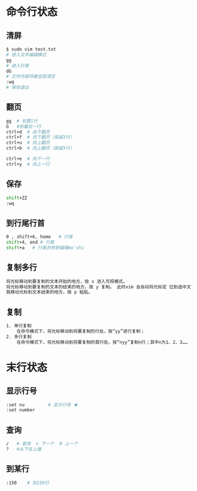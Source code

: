 # 命令行状态

## 清屏

```sh
$ sudo vim test.txt
# 进入文件编辑模式
gg
# 进入行首
dG
# 文件内容将被全部清空
:wq
# 保存退出
```

## 翻页

```sh
gg	# 到第1行
G	#到最后一行
ctrl+d	# 向下翻页
ctrl+f  # 向下翻页（保留3行）
ctrl+u	# 向上翻页
ctrl+b	# 向上翻页（保留3行）

ctrl+e	# 向下一行
ctrl+y  # 向上一行
```

## 保存

```sh
shift+ZZ
:wq
```

## 到行尾行首

```sh
0 , shift+6, home   # 行首
shift+4, end # 行尾
shift+a   # 行尾并转到编辑mo'shi
```

## 复制多行

```sh
将光标移动到要复制的文本开始的地方，按 v 进入可视模式。
将光标移动到要复制的文本的结束的地方，按 y 复制。 此时vim 会自动将光标定 位到选中文本的开始的地方，并退出可视模式。
我移动光标到文本结束的地方，按 p 粘贴。
```

## 复制

```sh
1. 单行复制
    在命令模式下，将光标移动到将要复制的行处，按“yy”进行复制；
2. 多行复制
    在命令模式下，将光标移动到将要复制的首行处，按“nyy”复制n行；其中n为1、2、3……
```

# 末行状态

## **显示行号**

```sh
:set nu			# 显示行号 ★
:set number		
```

## **查询**

```sh
/ 	# 查询  n 下一个  N 上一个
?   #从下往上搜
```

## **到某行**

```sh
:150	# 到150行
```

